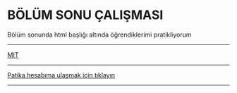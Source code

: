 # BÖLÜM SONU ÇALIŞMASI
Bölüm sonunda html başlığı altında öğrendiklerimi pratikliyorum

***



[MIT](https://choosealicense.com/licenses/mit/)
***

[Patika hesabıma ulaşmak için tıklayın](https://app.patika.dev/brnyldz)


****